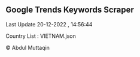 

## Google Trends Keywords Scraper 
 
Last Update 20-12-2022 , 14:56:44

Country List :
VIETNAM.json



© Abdul Muttaqin 
